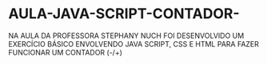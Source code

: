 # AULA-JAVA-SCRIPT-CONTADOR-

NA AULA DA PROFESSORA STEPHANY NUCH FOI DESENVOLVIDO UM EXERCÍCIO BÁSICO ENVOLVENDO
JAVA SCRIPT, CSS E HTML PARA FAZER FUNCIONAR UM CONTADOR (-/+)
